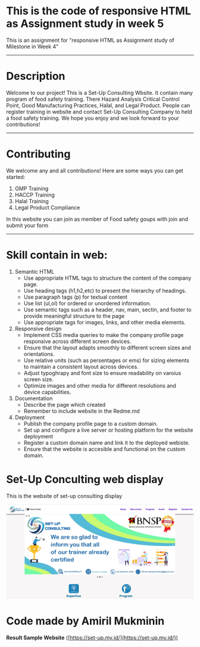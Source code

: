 
# This is the code of responsive HTML as Assignment study in week 5
This is an assignment for "responsive HTML as Assignment study of Milestone in Week 4"
***
# Description
Welcome to our project! This is a Set-Up Consulting Wbsite. It contain many program of food safety training. There Hazard Analysis Critical Control Point, Good Manufacturing Practices, Halal, and Legal Product. People can register training in website and contact Set-Up Consulting Company to held a food safety training. We hope you enjoy and we look forward to your contributions!
***

# Contributing
We welcome any and all contributions! Here are some ways you can get started:
1. GMP Training
2. HACCP Training
3. Halal Training
4. Legal Product Compliance

In this website you can join as member of Food safety goups with join and submit your form
***

# Skill contain in web:
1. Semantic HTML
    - Use appropriate HTML tags to structure the content of the company page.
    - Use heading tags (h1,h2,etc) to present the hierarchy of headings.
    - Use paragraph tags (p) for textual content
    - Use list (ul,ol) for ordered or unordered information.
    - Use semantic tags such as a header, nav, main, sectin, and footer to provide meaningful structure to the page
    - Use appropriate tags for images, links, and other media elements.
2. Responsive design
    - Implement CSS media queries to make the company profile page responsive across different screen devices.
    - Ensure that the layout adapts smoothly to different screen sizes and orientations.
    - Use relative units (such as persentages or ems) for sizing elements to maintain a consistent layout across devices.
    - Adjust typoghrapy and font size to ensure readability on varoius screen size.
    - Optimize images and other media for different resolutions and device capabilities.
3. Documentation
    - Describe the page which created
    - Remember to include website in the Redme.md
4. Deployment
    - Publish the company profile page to a custom domain.
    - Set up and configure a live server or hosting platform for the website deployment
    - Register a custom domain name and link it to the deployed webiste.
    - Ensure that the website is accesible and functional on the custom domain.

# Set-Up Conculting web display
This is the website of set-up consulting display

![Set-UpConsulting](./_Assets/Web-Set-up.JPG)

# Code made by Amiril Mukminin


**Result Sample Website** ([https://set-up.my.id/](https://set-up.my.id/))